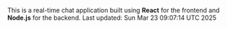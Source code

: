 This is a real-time chat application built using **React** for the frontend and **Node.js** for the backend.
Last updated: Sun Mar 23 09:07:14 UTC 2025
